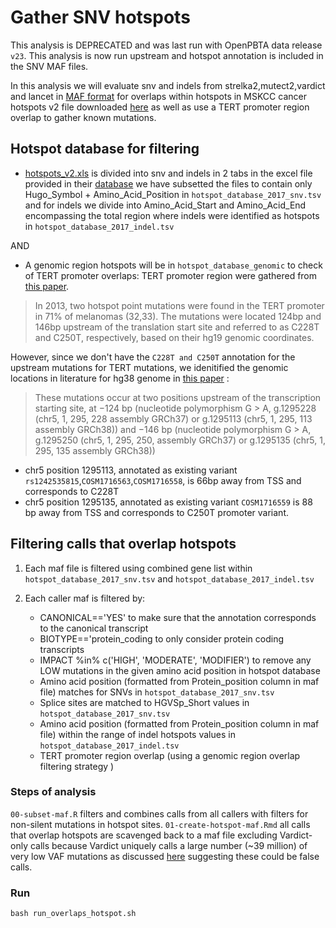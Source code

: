 # Gather SNV hotspots
This analysis is DEPRECATED and was last run with OpenPBTA data release `v23`.
This analysis is now run upstream and hotspot annotation is included in the SNV MAF files.


In this analysis we will evaluate snv and indels from strelka2,mutect2,vardict and lancet in [MAF format](https://docs.gdc.cancer.gov/Data/File_Formats/MAF_Format/) for overlaps within hotspots in MSKCC cancer hotspots v2 file downloaded [here](https://github.com/kgaonkar6/OpenPBTA-analysis/blob/recurrence-snv/analyses/hotspots-detection/input/hotspots_v2.xls) as well as use a TERT promoter region overlap to gather known mutations.

## Hotspot database for filtering
- [hotspots_v2.xls](https://www.cancerhotspots.org/files/hotspots_v2.xls) is divided into snv and indels in 2 tabs in the excel file provided in their [database](https://www.cancerhotspots.org/#/download) we have subsetted the files to contain only Hugo_Symbol + Amino_Acid_Position in `hotspot_database_2017_snv.tsv` and for indels we divide into Amino_Acid_Start and Amino_Acid_End encompassing the total region where indels were identified as hotspots in `hotspot_database_2017_indel.tsv` 

AND

- A genomic region hotspots will be in `hotspot_database_genomic` to check of TERT promoter overlaps:
TERT promoter region were gathered from  [this paper](https://www.ncbi.nlm.nih.gov/pmc/articles/PMC4852159/).
>In 2013, two hotspot point mutations were found in the TERT promoter in 71% of melanomas (32,33). The mutations were located 124bp and 146bp upstream of the translation start site and referred to as C228T and C250T, respectively, based on their hg19 genomic coordinates.

However, since we don't have the `C228T and C250T` annotation for the upstream mutations for TERT mutations, we idenitified the genomic locations in literature for hg38 genome in [this paper](https://www.mdpi.com/1422-0067/21/17/6034/htm) :
> These mutations occur at two positions upstream of the transcription starting site, at −124 bp (nucleotide polymorphism G > A, g.1295228 (chr5, 1, 295, 228 assembly GRCh37) or g.1295113 (chr5, 1, 295, 113 assembly GRCh38)) and −146 bp (nucleotide polymorphism G > A, g.1295250 (chr5, 1, 295, 250, assembly GRCh37) or g.1295135 (chr5, 1, 295, 135 assembly GRCh38)) 

- chr5 position 1295113, annotated as existing variant `rs1242535815`,`COSM1716563`,`COSM1716558`,  is 66bp away from TSS and corresponds to C228T
- chr5 position 1295135, annotated as existing variant `COSM1716559` is 88 bp away from TSS and corresponds to C250T promoter variant.


## Filtering calls that overlap hotspots

 1) Each maf file is filtered using combined gene list within `hotspot_database_2017_snv.tsv` and `hotspot_database_2017_indel.tsv`

 2) Each caller maf is filtered by:
    - CANONICAL=='YES' to make sure that the annotation corresponds to the canonical transcript 
    - BIOTYPE=='protein_coding to only consider protein coding transcripts
    - IMPACT %in% c('HIGH', 'MODERATE', 'MODIFIER') to remove any LOW mutations in the given amino acid position in hotspot database
    - Amino acid position (formatted from Protein_position column in maf file) matches for SNVs in `hotspot_database_2017_snv.tsv`
    - Splice sites are matched to HGVSp_Short values in `hotspot_database_2017_snv.tsv`
    - Amino acid position (formatted from Protein_position column in maf file) within the range of indel hotspots values in `hotspot_database_2017_indel.tsv`
    - TERT promoter region overlap (using a genomic region overlap filtering strategy )


### Steps of analysis

`00-subset-maf.R` filters and combines calls from all callers with filters for non-silent mutations in hotspot sites.
`01-create-hotspot-maf.Rmd` all calls that overlap hotspots are scavenged back to a maf file excluding Vardict-only calls because Vardict uniquely calls a large number (~39 million) of very low VAF mutations as discussed [here](https://github.com/AlexsLemonade/OpenPBTA-analysis/blob/master/analyses/snv-callers/README.md) suggesting these could be false calls. 

   
### Run

```
bash run_overlaps_hotspot.sh 

```
